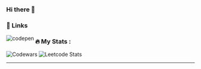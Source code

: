 ### Hi there 👋


### :link: Links

[<img align="left" alt="codepen" src="https://img.shields.io/badge/Codepen-000000?style=for-the-badge&logo=codepen&logoColor=white" />][codepen]

### :fire: My Stats :

![Codewars](https://github.r2v.ch/codewars?user=imason5&stroke=grey)
![Leetcode Stats](https://leetcard.imason5/.cool/JacobLinCool/)


---

[codepen]:https://codepen.io/imason5


<!--
**imason5/imason5** is a ✨ _special_ ✨ repository because its `README.md` (this file) appears on your GitHub profile.

Here are some ideas to get you started:

- 🔭 I’m currently working on ...
- 🌱 I’m currently learning ...
- 👯 I’m looking to collaborate on ...
- 🤔 I’m looking for help with ...
- 💬 Ask me about ...
- 📫 How to reach me: ...
- 😄 Pronouns: ...
- ⚡ Fun fact: ...
-->
